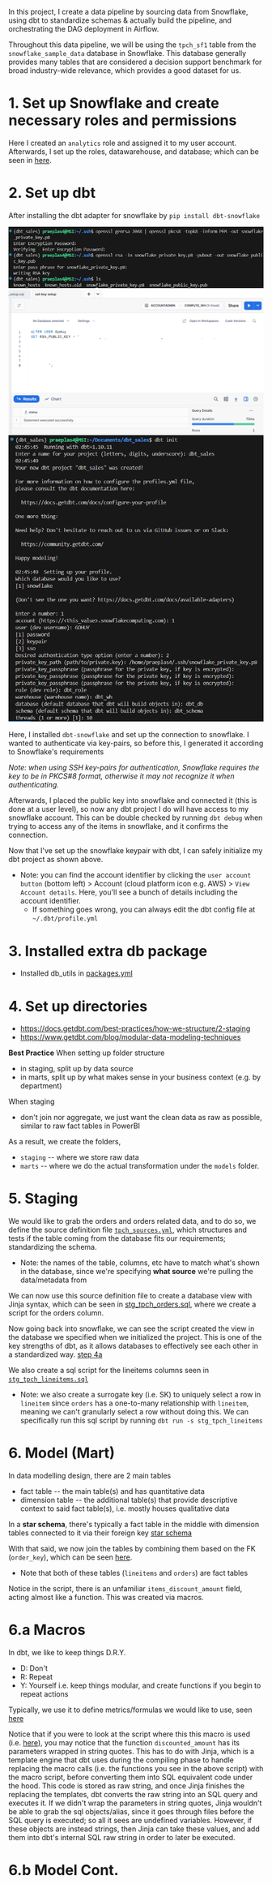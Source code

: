 In this project, I create a data pipeline by sourcing data from Snowflake, using dbt to standardize schemas & actually build the pipeline, and orchestrating the DAG deployment in Airflow.

Throughout this data pipeline, we will be using the `tpch_sf1` table from the `snowflake_sample_data` database in Snowflake. This database generally provides many tables that are considered a decision support benchmark for broad industry-wide relevance, which provides a good dataset for us.


# 1. Set up Snowflake and create necessary roles and permissions
Here I created an `analytics` role and assigned it to my user account. Afterwards, I set up the roles, datawarehouse, and database; which can be seen in [here](dbt_sales_perm_setup.sql).

# 2. Set up dbt
After installing the dbt adapter for snowflake by `pip install dbt-snowflake`

![setting up ssh keypair on dbt side](/imgs/dbt_2a.png)
![setting up ssh keypair on snowflake side](/imgs/dbt_2b.png)
![dbt init](/imgs/dbt_2c.png)

Here, I installed `dbt-snowflake` and set up the connection to snowflake. I wanted to authenticate via key-pairs, so before this, I generated it according to Snowflake's requirements

*Note: when using SSH key-pairs for authentication, Snowflake requires the key to be in PKCS#8 format, otherwise it may not recognize it when authenticating.*

Afterwards, I placed the public key into snowflake and connected it (this is done at a user level), so now any dbt project I do will have access to my snowflake account. This can be double checked by running `dbt debug` when trying to access any of the items in snowflake, and it confirms the connection.

Now that I've set up the snowflake keypair with dbt, I can safely initialize my dbt project as shown above.
- Note: you can find the account identifier by clicking the `user account button` (bottom left) > Account (cloud platform icon e.g. AWS) > `View Account details`. Here, you'll see a bunch of details including the account identifier.
    - If something goes wrong, you can always edit the dbt config file at `~/.dbt/profile.yml`

# 3. Installed extra db package

- Installed db_utils in [packages.yml](dbt_sales/packages.yml)


# 4. Set up directories
- https://docs.getdbt.com/best-practices/how-we-structure/2-staging
- https://www.getdbt.com/blog/modular-data-modeling-techniques


__Best Practice__
When setting up folder structure
- in staging, split up by data source
- in marts, split up by what makes sense in your business context (e.g. by department)

When staging
- don't join nor aggregate, we just want the clean data as raw as possible, similar to raw fact tables in PowerBI


As a result, we create the folders,
- `staging` -- where we store raw data
- `marts` -- where we do the actual transformation
under the `models` folder.

# 5. Staging

We would like to grab the orders and orders related data, and to do so, we define the source definition file [`tpch_sources.yml`](/dbt_sales/models/staging/snowflake/tpch_sources.yml), which structures and tests if the table coming from the database fits our requirements; standardizing the schema.
- Note: the names of the table, columns, etc have to match what's shown in the database, since we're specifying **what source** we're pulling the data/metadata from

We can now use this source definition file to create a database view with Jinja syntax, which can be seen in [stg_tpch_orders.sql](/dbt_sales/models/staging/snowflake/stg_tpch_orders.sql), where we create a script for the orders column.

Now going back into snowflake, we can see the script created the view in the database we specified when we initialized the project. This is one of the key strengths of dbt, as it allows databases to effectively see each other in a standardized way.
[step 4a](/imgs/dbt_5.png)

We also create a sql script for the lineitems columns seen in [`stg_tpch_lineitems.sql`](/dbt_sales/models/staging/snowflake/stg_tpch_lineitems.sql)
- Note: we also create a surrogate key (i.e. SK) to uniquely select a row in `lineitem` since `orders` has a one-to-many relationship with `lineitem`, meaning we can't granularly select a row without doing this.
We can specifically run this sql script by running `dbt run -s stg_tpch_lineitems`


# 6. Model (Mart)

In data modelling design, there are 2 main tables
- fact table -- the main table(s) and has quantitative data
- dimension table -- the additional table(s) that provide descriptive context to said fact table(s), i.e. mostly houses qualitative data

In a **star schema**, there's typically a fact table in the middle with dimension tables connected to it via their foreign key
[star schema](/imgs/star_schema.png)


With that said, we now join the tables by combining them based on the FK (`order_key`), which can be seen [here](/dbt_sales/models/marts/int_order_items.sql).
- Note that both of these tables (`lineitems` and `orders`) are fact tables

Notice in the script, there is an unfamiliar `items_discount_amount` field, acting almost like a function. This was created via macros.

# 6.a Macros

In dbt, we like to keep things D.R.Y.
- D: Don't
- R: Repeat
- Y: Yourself
i.e. keep things modular, and create functions if you begin to repeat actions

Typically, we use it to define metrics/formulas we would like to use, seen [here](/dbt_sales/macros/pricing.sql)

Notice that if you were to look at the script where this this macro is used (i.e. [here](/dbt_sales/models/marts/int_order_items.sql)), you may notice that the function `discounted_amount` has its parameters wrapped in string quotes. This has to do with Jinja, which is a template engine that dbt uses during the compiling phase to handle replacing the macro calls (i.e. the functions you see in the above script) with the macro script, before converting them into SQL equivalent code under the hood. This code is stored as raw string, and once Jinja finishes the replacing the templates, dbt converts the raw string into an SQL query and executes it.
If we didn't wrap the parameters in string quotes, Jinja wouldn't be able to grab the sql objects/alias, since it goes through files before the SQL query is executed; so all it sees are undefined variables. However, if these objects are instead strings, then Jinja can take these values, and add them into dbt's internal SQL raw string in order to later be executed.


# 6.b Model Cont.


